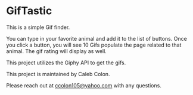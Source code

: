 # GifTastic

This is a simple Gif finder. 

You can type in your favorite animal and add it to the list of buttons. Once you click a button, you will see 10 Gifs populate the page related to that animal. The gif rating will display as well. 

This project utilizes the Giphy API to get the gifs. 

This project is maintained by Caleb Colon.

Please reach out at ccolon105@yahoo.com with any questions. 
